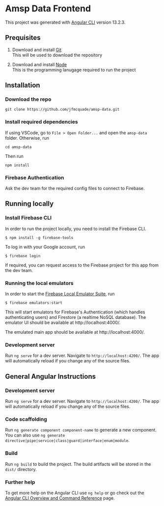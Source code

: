 # Amsp Data Frontend

This project was generated with [Angular CLI](https://github.com/angular/angular-cli) version 13.2.3.

## Prequisites

1. Download and install [Git](https://git-scm.com/downloads)  
   This will be used to download the repository

2. Download and install [Node](https://nodejs.org/en/download/)  
   This is the programming lanugage required to run the project

## Installation

### Download the repo
```
git clone https://github.com/jfmcquade/amsp-data.git
```

### Install required dependencies

If using VSCode, go to `File > Open Folder...` and open the `amsp-data` folder. Otherwise, run
```
cd amsp-data
```

Then run 
```
npm install
```

### Firebase Authentication

Ask the dev team for the required config files to connect to Firebase.

## Running locally

### Install Firebase CLI
In order to run the project locally, you need to install the Firebase CLI.
```
$ npm install -g firebase-tools
```
To log in with your Google account, run
```
$ firebase login
```
If required, you can request access to the Firebase project for this app from the dev team.

### Running the local emulators
In order to start the [Firebase Local Emulator Suite](https://firebase.google.com/docs/emulator-suite), run
```
$ firebase emulators:start
```
This will start emulators for Firebase's Authentication (which handles authenticating users) and Firestore (a realtime NoSQL database). The emulator UI should be available at http://localhost:4000/.

The emulated main app should be available at http://localhost:4000/.

### Development server

Run `ng serve` for a dev server. Navigate to `http://localhost:4200/`. The app will automatically reload if you change any of the source files.


## General Angular Instructions

### Development server

Run `ng serve` for a dev server. Navigate to `http://localhost:4200/`. The app will automatically reload if you change any of the source files.

### Code scaffolding

Run `ng generate component component-name` to generate a new component. You can also use `ng generate directive|pipe|service|class|guard|interface|enum|module`.

### Build

Run `ng build` to build the project. The build artifacts will be stored in the `dist/` directory.

### Further help

To get more help on the Angular CLI use `ng help` or go check out the [Angular CLI Overview and Command Reference](https://angular.io/cli) page.
